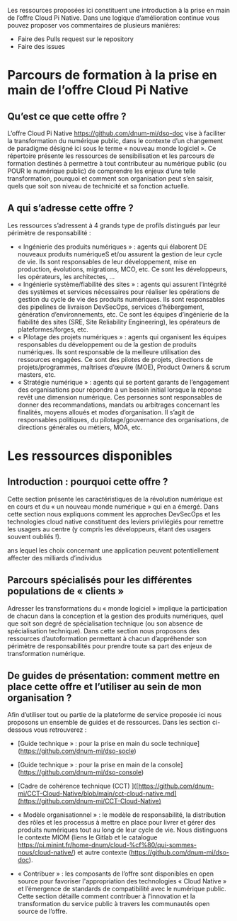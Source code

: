 Les ressources proposées ici constituent une introduction à la prise en main de l’offre Cloud Pi Native. Dans une logique d’amélioration continue vous pouvez proposer vos commentaires de plusieurs manières:
- Faire des Pulls request sur le repository
- Faire des issues

# Parcours de formation à la prise en main de l’offre Cloud Pi Native

## Qu’est ce que cette offre ? 
L’offre Cloud Pi Native https://github.com/dnum-mi/dso-doc vise à faciliter la transformation du numérique public, dans le contexte d’un changement de paradigme désigné ici sous le terme « nouveau monde logiciel ». 
Ce répertoire présente les ressources de sensibilisation et les parcours de formation destinés à permettre à tout contributeur au numérique public (ou POUR le numérique public) de comprendre les enjeux d’une telle transformation, pourquoi et comment son organisation peut s’en saisir, quels que soit son niveau de technicité et sa fonction actuelle.

## A qui s’adresse cette offre ? 
Les ressources s’adressent à  4 grands type de profils distingués par leur périmètre de responsabilité :
- « Ingénierie des produits numériques » : agents qui élaborent DE nouveaux produits numériqueS et/ou assurent la gestion de leur cycle de vie. Ils sont responsables de leur développement, mise en production, évolutions, migrations, MCO, etc. Ce sont les développeurs, les opérateurs, les architectes, … 
- « Ingénierie système/fiabilité des sites » : agents qui assurent l’intégrité des systèmes et services nécessaires pour réaliser les opérations de gestion du cycle de vie des produits numériques. Ils sont responsables des pipelines de livraison DevSecOps, services d’hébergement, génération d’environnements, etc. Ce sont les équipes d’ingénierie de la fiabilité des sites (SRE, Site Reliability Engineering), les opérateurs de plateformes/forges, etc.
- « Pilotage des projets numériques » : agents qui organisent les équipes responsables du développement ou de la gestion de produits numériques. Ils sont responsable de la meilleure utilisation des ressources engagées. Ce sont des pilotes de projets, directions de projets/programmes, maîtrises d’œuvre (MOE), Product Owners & scrum masters, etc.
- « Stratégie numérique » : agents qui se portent garants de l’engagement des organisations pour répondre à un besoin initial lorsque la réponse revêt une dimension numérique. Ces personnes sont responsables de donner des recommandations, mandats ou arbitrages concernant les finalités, moyens alloués et modes d’organisation. Il s’agit de responsables politiques, du pilotage/gouvernance des organisations, de directions générales ou métiers, MOA, etc.
 

# Les ressources disponibles

## Introduction : pourquoi cette offre ? 
Cette section présente les caractéristiques de la révolution numérique est en cours et du « un nouveau monde numérique » qui en a émergé. Dans cette section nous expliquons comment les approches DevSecOps et les technologies cloud native constituent des leviers privilégiés pour remettre les usagers au centre (y compris les développeurs, étant des usagers souvent oubliés !).

ans lequel les choix concernant une application peuvent potentiellement affecter des milliards d’individus
 
## Parcours spécialisés pour les différentes populations de « clients »
Adresser les transformations du « monde logiciel » implique la participation de chacun dans la conception et la gestion des produits numériques, quel que soit son degré de spécialisation technique (ou son absence de spécialisation technique). Dans cette section nous proposons des ressources d’autoformation permettant à chacun d’appréhender son périmètre de responsabilités pour prendre toute sa part des enjeux de transformation numérique.
 
## De guides de présentation: comment mettre en place cette offre et l’utiliser au sein de mon organisation ? 
Afin d’utiliser tout ou partie de la plateforme de service proposée ici nous proposons un ensemble de guides et de ressources. Dans les section ci-dessous vous retrouverez : 
- [Guide technique » : pour la prise en main du socle technique] (https://github.com/dnum-mi/dso-socle) 
- [Guide technique » : pour la prise en main de la console] (https://github.com/dnum-mi/dso-console)  
- [Cadre de cohérence technique (CCT) ]([https://github.com/dnum-mi/CCT-Cloud-Native/blob/main/cct-cloud-native.md](https://github.com/dnum-mi/CCT-Cloud-Native)


- « Modèle organisationnel » : le modèle de responsabilité, la distribution des rôles et les processus à mettre en place pour livrer et gérer des produits numériques tout au long de leur cycle de vie. Nous distinguons le contexte MIOM (liens le Gitlab et le catalogue https://pi.minint.fr/home-dnum/cloud-%cf%80/qui-sommes-nous/cloud-native/) et autre contexte (https://github.com/dnum-mi/dso-doc).
-	« Contribuer » : les composants de l’offre sont disponibles en open source pour favoriser l'appropriation des technologies « Cloud Native » et l’émergence de standards de compatibilité avec le numérique public. Cette section détaille comment contribuer à l'innovation et la transformation du service public à travers les communautés open source de l’offre.

